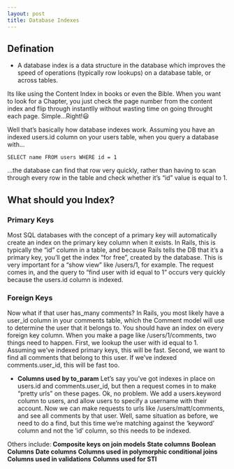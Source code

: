 ```yaml
---
layout: post
title: Database Indexes
---
```


## Defination

* A database index is a data structure in the database which improves the speed of operations (typically row lookups) on a database table, or across tables.

Its like using the Content Index in books or even the Bible. When you want to look for a Chapter, you just check the page number from the content index and flip through instantlly without wasting time on going throught each page.
Simple...Right!😃

Well that’s basically how database indexes work. Assuming you have an indexed users.id column on your users table, when you query a database with…

```
SELECT name FROM users WHERE id = 1
```

…the database can find that row very quickly, rather than having to scan through every row in the table and check whether it’s “id” value is equal to 1.

## What should you Index?

### Primary Keys
Most SQL databases with the concept of a primary key will automatically create an index on the primary key column when it exists. In Rails, this is typically the “id” column in a table, and because Rails tells the DB that it’s a primary key, you’ll get the index “for free”, created by the database. This is very important for a “show view” like /users/1, for example. The request comes in, and the query to “find user with id equal to 1” occurs very quickly because the users.id column is indexed.

### Foreign Keys
Now what if that user has_many comments? In Rails, you most likely have a user_id column in your comments table, which the Comment model will use to determine the user that it belongs to. You should have an index on every foreign key column. When you make a page like /users/1/comments, two things need to happen. First, we lookup the user with id equal to 1. Assuming we’ve indexed primary keys, this will be fast. Second, we want to find all comments that belong to this user. If we’ve indexed comments.user_id, this will be fast too.

* **Columns used by to_param**
Let’s say you’ve got indexes in place on users.id and comments.user_id, but then a request comes in to make “pretty urls” on these pages. Ok, no problem. We add a users.keyword column to users, and allow users to specify a username with their account. Now we can make requests to urls like /users/matt/comments, and see all comments by that user. Well, same situation as before, we need to do a find, but this time we’re matching against the ‘keyword’ column and not the ‘id’ column, so this needs to be indexed.

Others include:
**Composite keys on join models**
**State columns**
**Boolean Columns**
**Date columns**
**Columns used in polymorphic conditional joins**
**Columns used in validations**
**Columns used for STI**
